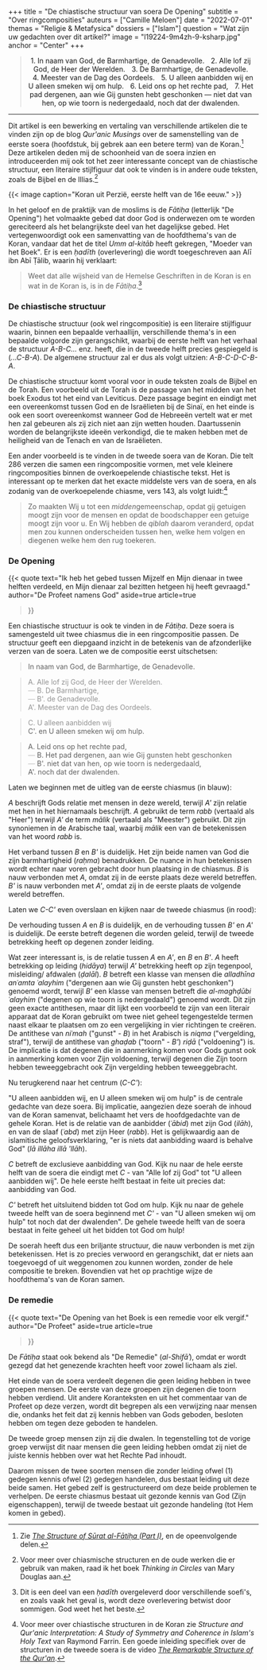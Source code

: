 +++
title = "De chiastische structuur van soera De Opening"
subtitle = "Over ringcomposities"
auteurs = ["Camille Meloen"]
date = "2022-07-01"
themas = "Religie & Metafysica"
dossiers = ["Islam"]
question = "Wat zijn uw gedachten over dit artikel?"
image = "l19224-9m4zh-9-ksharp.jpg"
anchor = "Center"
+++


<blockquote style="text-align: center; color: var(--muted-color); max-width: 90%;">

<span style="color: var(--accent-color); font-size: 14px;">1.</span> In naam van God, de Barmhartige, de Genadevolle. 
<span style="color: var(--accent-color); margin-left: 9px; font-size: 14px;">2.</span> Alle lof zij God, de Heer der Werelden. 
<span style="color: var(--accent-color); margin-left: 9px; font-size: 14px;">3.</span> De Barmhartige, de Genadevolle. 
<span style="color: var(--accent-color); margin-left: 9px; font-size: 14px;">4.</span> Meester van de Dag des Oordeels. 
<span style="color: var(--accent-color); margin-left: 9px; font-size: 14px;">5.</span> U alleen aanbidden wij en U alleen smeken wij om hulp. 
<span style="color: var(--accent-color); margin-left: 9px; font-size: 14px;">6.</span> Leid ons op het rechte pad, 
<span style="color: var(--accent-color); margin-left: 9px; font-size: 14px;">7.</span> Het pad dergenen, aan wie Gij gunsten hebt geschonken — niet dat van hen, op wie toorn is nedergedaald, noch dat der dwalenden.


</blockquote>

- - -

Dit artikel is een bewerking en vertaling van verschillende artikelen die te vinden zijn op de blog *Qur'anic Musings* over de samenstelling van de eerste soera (hoofdstuk, bij gebrek aan een betere term) van de Koran.[^1] Deze artikelen deden mij de schoonheid van de soera inzien en introduceerden mij ook tot het zeer interessante concept van de chiastische structuur, een literaire stijlfiguur dat ook te vinden is in andere oude teksten, zoals de Bijbel en de Illias.[^2]

{{< image caption="Koran uit Perzië, eerste helft van de 16e eeuw." >}}

In het geloof en de praktijk van de moslims is de *Fātiḥa* (letterlijk "De Opening") het volmaakte gebed dat door God is onderwezen om te worden gereciteerd als het belangrijkste deel van het dagelijkse gebed. Het vertegenwoordigt ook een samenvatting van de hoofdthema's van de Koran, vandaar dat het de titel *Umm al-kitāb* heeft gekregen, "Moeder van het Boek". Er is een *ḥadīth* (overlevering) die wordt toegeschreven aan Alī ibn Abī Ṭālib, waarin hij verklaart:

> Weet dat alle wijsheid van de Hemelse Geschriften in de Koran is en wat in de Koran is, is in de *Fātiḥa*.[^3]

### De chiastische structuur

De chiastische structuur (ook wel ringcompositie) is een literaire stijlfiguur waarin, binnen een bepaalde verhaallijn, verschillende thema's in een bepaalde volgorde zijn gerangschikt, waarbij de eerste helft van het verhaal de structuur *A-B-C...* enz. heeft, die in de tweede helft precies gespiegeld is (*...C-B-A*). De algemene structuur zal er dus als volgt uitzien: *A-B-C-D-C-B-A*.

De chiastische structuur komt vooral voor in oude teksten zoals de Bijbel en de Torah. Een voorbeeld uit de Torah is de passage van het midden van het boek Exodus tot het eind van Leviticus. Deze passage begint en eindigt met een overeenkomst tussen God en de Israëlieten bij de Sinaï, en het einde is ook een soort overeenkomst wanneer God de Hebreeën vertelt wat er met hen zal gebeuren als zij zich niet aan zijn wetten houden. Daartussenin worden de belangrijkste ideeën verkondigd, die te maken hebben met de heiligheid van de Tenach en van de Israëlieten.

Een ander voorbeeld is te vinden in de tweede soera van de Koran. Die telt 286 verzen die samen een ringcompositie vormen, met vele kleinere ringcomposities binnen de overkoepelende chiastische tekst. Het is interessant op te merken dat het exacte middelste vers van de soera, en als zodanig van de overkoepelende chiasme, vers 143, als volgt luidt:[^4]

> Zo maakten Wij u tot een *midden*gemeenschap, opdat gij getuigen moogt zijn voor de mensen en opdat de boodschapper een getuige moogt zijn voor u. En Wij hebben de *qiblah* daarom veranderd, opdat men zou kunnen onderscheiden tussen hen, welke hem volgen en diegenen welke hem den rug toekeren.

### De Opening
{{< quote
	text="Ik heb het gebed tussen Mijzelf en Mijn dienaar in twee helften verdeeld, en Mijn dienaar zal bezitten hetgeen hij heeft gevraagd."
	author="De Profeet namens God"
	aside=true
	article=true
>}}

Een chiastische structuur is ook te vinden in de *Fātiḥa*. Deze soera is samengesteld uit twee chiasmus die in een ringcompositie passen. De structuur geeft een diepgaand inzicht in de betekenis van de afzonderlijke verzen van de soera. Laten we de compositie eerst uitschetsen:

> In naam van God, de Barmhartige, de Genadevolle. 

> <span style="color: var(--accent-color); filter: invert(0.8);">A. Alle lof zij God, de Heer der Werelden.</span><br>
> <span style="opacity: 0.4;">—</span> <span style="color: var(--accent-color); filter: invert(0.8);">B. De Barmhartige,</span><br>
> <span style="opacity: 0.4;">—</span> <span style="color: var(--accent-color); filter: invert(0.8);">B'. de Genadevolle.</span><br>
> <span style="color: var(--accent-color); filter: invert(0.8);">A'. Meester van de Dag des Oordeels.</span>

> <span style="color: var(--accent-color); filter: invert(0.8);">C. U alleen aanbidden wij</span><br>
> <span style="color: var(--accent-color);">C'. en U alleen smeken wij om hulp.</span>

> <span style="color: var(--accent-color);">A. Leid ons op het rechte pad,</span><br>
> <span style="opacity: 0.4;">—</span> <span style="color: var(--accent-color);">B. Het pad dergenen, aan wie Gij gunsten hebt geschonken</span><br>
> <span style="opacity: 0.4;">—</span> <span style="color: var(--accent-color);">B'. niet dat van hen, op wie toorn is nedergedaald,</span><br>
> <span style="color: var(--accent-color);">A'. noch dat der dwalenden.</span>

Laten we beginnen met de uitleg van de eerste chiasmus (in blauw):

*A* beschrijft Gods relatie met mensen in deze wereld, terwijl *A'* zijn relatie met hen in het hiernamaals beschrijft. *A* gebruikt de term *rabb* (vertaald als "Heer") terwijl *A'* de term *mālik* (vertaald als "Meester") gebruikt. Dit zijn synoniemen in de Arabische taal, waarbij *mālik* een van de betekenissen van het woord *rabb* is.

Het verband tussen *B* en *B'* is duidelijk. Het zijn beide namen van God die zijn barmhartigheid (*raḥma*) benadrukken. De nuance in hun betekenissen wordt echter naar voren gebracht door hun plaatsing in de chiasmus. *B* is nauw verbonden met *A*, omdat zij in de eerste plaats deze wereld betreffen. *B'* is nauw verbonden met *A'*, omdat zij in de eerste plaats de volgende wereld betreffen.

Laten we *C-C'* even overslaan en kijken naar de tweede chiasmus (in rood):

De verhouding tussen *A* en *B* is duidelijk, en de verhouding tussen *B'* en *A'* is duidelijk. De eerste betreft degenen die worden geleid, terwijl de tweede betrekking heeft op degenen zonder leiding.

Wat zeer interessant is, is de relatie tussen *A* en *A'*, en *B* en *B'*. *A* heeft betrekking op leiding (*hidāya*) terwijl *A'* betrekking heeft op zijn tegenpool, misleiding/ afdwalen (*ḍalāl*). *B* betreft een klasse van mensen die *alladhīna anʿamta ʿalayhim* ("dergenen aan wie Gij gunsten hebt geschonken") genoemd wordt, terwijl *B'* een klasse van mensen betreft die *al-maghḍūbi ʿalayhim* ("degenen op wie toorn is nedergedaald") genoemd wordt. Dit zijn geen exacte antithesen, maar dit lijkt een voorbeeld te zijn van een literair apparaat dat de Koran gebruikt om twee niet geheel tegengestelde termen naast elkaar te plaatsen om zo een vergelijking in vier richtingen te creëren. De antithese van *niʿmah* ("gunst" - *B*) in het Arabisch is *niqma* ("vergelding, straf"), terwijl de antithese van *ghaḍab* ("toorn" - *B'*) *riḍā* ("voldoening") is. De implicatie is dat degenen die in aanmerking komen voor Gods gunst ook in aanmerking komen voor Zijn voldoening, terwijl degenen die Zijn toorn  hebben teweeggebracht ook Zijn vergelding hebben teweeggebracht.

Nu terugkerend naar het centrum (*C-C'*):

"U alleen aanbidden wij, en U alleen smeken wij om hulp" is de centrale gedachte van deze soera. Bij implicatie, aangezien deze soerah de inhoud van de Koran samenvat, belichaamt het vers de hoofdgedachte van de gehele Koran. Het is de relatie van de aanbidder (*ʿābid*) met zijn God (*ilāh*), en van de slaaf (*ʿabd*) met zijn Heer (*rabb*). Het is gelijkwaardig aan de islamitische geloofsverklaring, "er is niets dat aanbidding waard is behalve God" (*lā illāha illā 'llāh*).

*C* betreft de exclusieve aanbidding van God. Kijk nu naar de hele eerste helft van de soera die eindigt met *C* - van "Alle lof zij God" tot "U alleen aanbidden wij". De hele eerste helft bestaat in feite uit precies dat: aanbidding van God.

*C'* betreft het uitsluitend bidden tot God om hulp. Kijk nu naar de gehele tweede helft van de soera beginnend met *C'* - van "U alleen smeken wij om hulp" tot noch dat der dwalenden". De gehele tweede helft van de soera bestaat in feite geheel uit het bidden tot God om hulp!

De soerah heeft dus een briljante structuur, die nauw verbonden is met zijn betekenissen. Het is zo precies verwoord en gerangschikt, dat er niets aan toegevoegd of uit weggenomen zou kunnen worden, zonder de hele compositie te breken. Bovendien vat het op prachtige wijze de hoofdthema's van de Koran samen. 

### De remedie

{{< quote
	text="De Opening van het Boek is een remedie voor elk vergif."
	author="De Profeet"
	aside=true
	article=true
>}}

De *Fātiḥa* staat ook bekend als "De Remedie" (*al-Shifāʾ*), omdat er wordt gezegd dat het genezende krachten heeft voor zowel lichaam als ziel.

Het einde van de soera verdeelt degenen die geen leiding hebben in twee groepen mensen. De eerste van deze groepen zijn degenen die toorn hebben verdiend. Uit andere Koranteksten en uit het commentaar van de Profeet op deze verzen, wordt dit begrepen als een verwijzing naar mensen die, ondanks het feit dat zij kennis hebben van Gods geboden, besloten hebben om tegen deze geboden te handelen.

De tweede groep mensen zijn zij die dwalen. In tegenstelling tot de vorige groep verwijst dit naar mensen die geen leiding hebben omdat zij niet de juiste kennis hebben over wat het Rechte Pad inhoudt.

Daarom missen de twee soorten mensen die zonder leiding ofwel (1) gedegen kennis ofwel (2) gedegen handelen, dus bestaat leiding uit deze beide samen. Het gebed zelf is gestructureerd om deze beide problemen te verhelpen.  De eerste chiasmus bestaat uit gezonde kennis van God (Zijn eigenschappen), terwijl de tweede bestaat uit gezonde handeling (tot Hem komen in gebed).

[^1]: Zie *[The Structure of Sūrat al-Fātiḥa (Part I)](http://quranic-musings.blogspot.com/2014/10/the-structure-of-surat-al-fatihah-part-i.html)*, en de opeenvolgende delen.
[^2]: Voor meer over chiasmische structuren en de oude werken die er gebruik van maken, raad ik het boek *Thinking in Circles* van Mary Douglas aan.
[^3]: Dit is een deel van een *ḥadīth* overgeleverd door verschillende soefi's, en zoals vaak het geval is, wordt deze overlevering betwist door sommigen. God weet het het beste.
[^4]: Voor meer over chiastische structuren in de Koran zie *Structure and Qur'anic Interpretation: A Study of Symmetry and Coherence in Islam's Holy Text* van Raymond Farrin. Een goede inleiding specifiek over de structuren in de tweede soera is de video *[The Remarkable Structure of the Qur'an](https://www.youtube.com/watch?v=yYY1BGKrr1E)*.
